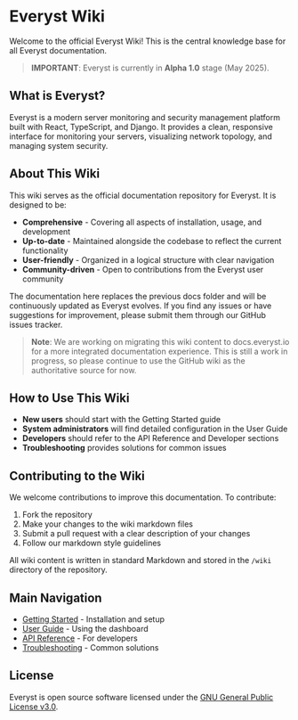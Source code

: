 # Everyst Wiki

Welcome to the official Everyst Wiki! This is the central knowledge base for all Everyst documentation.

> **IMPORTANT**: Everyst is currently in **Alpha 1.0** stage (May 2025).

## What is Everyst?

Everyst is a modern server monitoring and security management platform built with React, TypeScript, and Django. It provides a clean, responsive interface for monitoring your servers, visualizing network topology, and managing system security.

## About This Wiki

This wiki serves as the official documentation repository for Everyst. It is designed to be:

- **Comprehensive** - Covering all aspects of installation, usage, and development
- **Up-to-date** - Maintained alongside the codebase to reflect the current functionality
- **User-friendly** - Organized in a logical structure with clear navigation
- **Community-driven** - Open to contributions from the Everyst user community

The documentation here replaces the previous docs folder and will be continuously updated as Everyst evolves. If you find any issues or have suggestions for improvement, please submit them through our GitHub issues tracker.

> **Note**: We are working on migrating this wiki content to docs.everyst.io for a more integrated documentation experience. This is still a work in progress, so please continue to use the GitHub wiki as the authoritative source for now.

## How to Use This Wiki

- **New users** should start with the Getting Started guide
- **System administrators** will find detailed configuration in the User Guide
- **Developers** should refer to the API Reference and Developer sections
- **Troubleshooting** provides solutions for common issues

## Contributing to the Wiki

We welcome contributions to improve this documentation. To contribute:

1. Fork the repository
2. Make your changes to the wiki markdown files
3. Submit a pull request with a clear description of your changes
4. Follow our markdown style guidelines

All wiki content is written in standard Markdown and stored in the `/wiki` directory of the repository.

## Main Navigation

- [Getting Started](./getting-started/) - Installation and setup
- [User Guide](./user-guide/) - Using the dashboard
- [API Reference](./api/) - For developers
- [Troubleshooting](./troubleshooting.md) - Common solutions

## License

Everyst is open source software licensed under the [GNU General Public License v3.0](../LICENSE).
